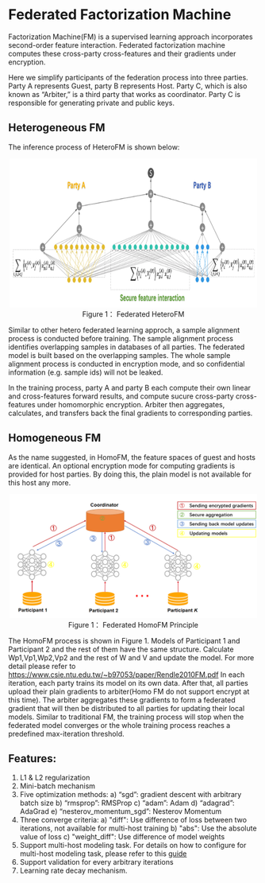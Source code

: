 # Federated Factorization Machine

Factorization Machine(FM) is a  supervised learning approach incorporates second-order feature interaction.
Federated factorization machine computes these cross-party cross-features and their gradients under encryption. 

Here we simplify participants of the federation process into three parties. Party A represents Guest, party B represents Host. Party C, which is also known as “Arbiter,” is a third party that works as coordinator. Party C is responsible for generating private and public keys.

## Heterogeneous FM

The inference process of HeteroFM is shown below:

<div style="text-align:center", align=center>
<img src="./images/HeteroFM.png" alt="samples" width="500" height="300" /><br/>
Figure 1： Federated HeteroFM</div>

Similar to other hetero federated learning approch, a sample alignment process is conducted before training. The sample alignment process identifies overlapping samples in databases of all parties. The federated model is built based on the overlapping samples. The whole sample alignment process is conducted in encryption mode, and so confidential information (e.g. sample ids) will not be leaked.

In the training process, party A and party B each compute their own linear and cross-features forward results, and compute sucure cross-party cross-features under homomorphic encryption. Arbiter then aggregates, calculates, and transfers back the final gradients to corresponding parties. 

## Homogeneous FM

As the name suggested, in HomoFM, the feature spaces of guest and hosts are identical. An optional encryption mode for computing gradients is provided for host parties. By doing this, the plain model is not available for this host any more. 

<div style="text-align:center", align=center>
<img src="./images/HomoFM.png" alt="samples" width="500" height="250" /><br/>
Figure 1： Federated HomoFM Principle</div> 

The HomoFM process is shown in Figure 1. Models of Participant 1 and Participant 2 and the rest of them have the same structure.
Calculate Wp1,Vp1,Wp2,Vp2 and the rest of W and V and update the model. For more detail please refer to https://www.csie.ntu.edu.tw/~b97053/paper/Rendle2010FM.pdf
In each iteration, each party trains its model on its own data. After that, all parties upload their plain gradients to arbiter(Homo FM do not support encrypt at this time). The arbiter aggregates these gradients to form a federated gradient that will then be distributed to all parties for updating their local models. Similar to traditional FM, the training process will stop when the federated model converges or the whole training process reaches a predefined max-iteration threshold.

## Features:
1. L1 & L2 regularization
2. Mini-batch mechanism
3. Five optimization methods:
    a)	“sgd”: gradient descent with arbitrary batch size
    b) “rmsprop”: RMSProp
    c) “adam”: Adam
    d) “adagrad”: AdaGrad
    e) “nesterov_momentum_sgd”: Nesterov Momentum
4. Three converge criteria:
    a) "diff": Use difference of loss between two iterations, not available for multi-host training
    b) "abs": Use the absolute value of loss
    c) "weight_diff": Use difference of model weights
5. Support multi-host modeling task. For details on how to configure for multi-host modeling task, please refer to this [guide](../../../doc/dsl_conf_setting_guide.md)
6. Support validation for every arbitrary iterations
7. Learning rate decay mechanism.